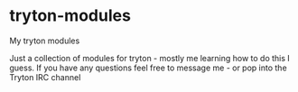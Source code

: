 # tryton-modules
My tryton modules

Just a collection of modules for tryton - mostly me learning how to do this I guess.
If you have any questions feel free to message me - or pop into the Tryton IRC channel
